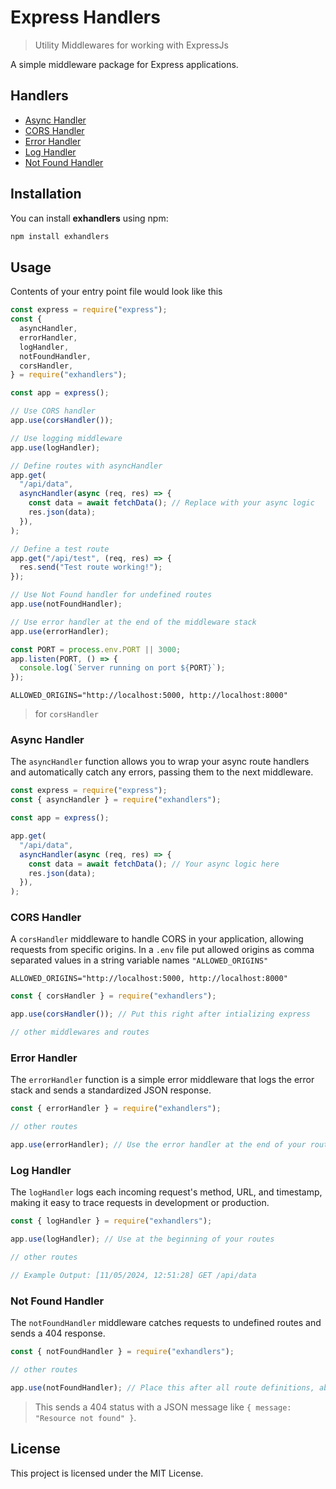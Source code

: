 # Express Handlers

> Utility Middlewares for working with ExpressJs

A simple middleware package for Express applications.

## Handlers

- [Async Handler](#async-handler)
- [CORS Handler](#cors-handler)
- [Error Handler](#error-handler)
- [Log Handler](#log-handler)
- [Not Found Handler](#not-found-handler)

## Installation

You can install **exhandlers** using npm:

```bash
npm install exhandlers
```

## Usage

Contents of your entry point file would look like this

```js
const express = require("express");
const {
  asyncHandler,
  errorHandler,
  logHandler,
  notFoundHandler,
  corsHandler,
} = require("exhandlers");

const app = express();

// Use CORS handler
app.use(corsHandler());

// Use logging middleware
app.use(logHandler);

// Define routes with asyncHandler
app.get(
  "/api/data",
  asyncHandler(async (req, res) => {
    const data = await fetchData(); // Replace with your async logic
    res.json(data);
  }),
);

// Define a test route
app.get("/api/test", (req, res) => {
  res.send("Test route working!");
});

// Use Not Found handler for undefined routes
app.use(notFoundHandler);

// Use error handler at the end of the middleware stack
app.use(errorHandler);

const PORT = process.env.PORT || 3000;
app.listen(PORT, () => {
  console.log(`Server running on port ${PORT}`);
});
```

```.env
ALLOWED_ORIGINS="http://localhost:5000, http://localhost:8000"
```

> for `corsHandler`

### Async Handler

The `asyncHandler` function allows you to wrap your async route handlers and automatically catch any errors, passing them to the next middleware.

```javascript
const express = require("express");
const { asyncHandler } = require("exhandlers");

const app = express();

app.get(
  "/api/data",
  asyncHandler(async (req, res) => {
    const data = await fetchData(); // Your async logic here
    res.json(data);
  }),
);
```

### CORS Handler

A `corsHandler` middleware to handle CORS in your application, allowing requests from specific origins. In a `.env` file put allowed origins as comma separated values in a string variable names `"ALLOWED_ORIGINS"`

```.env
ALLOWED_ORIGINS="http://localhost:5000, http://localhost:8000"
```

```javascript
const { corsHandler } = require("exhandlers");

app.use(corsHandler()); // Put this right after intializing express

// other middlewares and routes
```

### Error Handler

The `errorHandler` function is a simple error middleware that logs the error stack and sends a standardized JSON response.

```javascript
const { errorHandler } = require("exhandlers");

// other routes

app.use(errorHandler); // Use the error handler at the end of your routes, below notFoundHandler
```

### Log Handler

The `logHandler` logs each incoming request's method, URL, and timestamp, making it easy to trace requests in development or production.

```javascript
const { logHandler } = require("exhandlers");

app.use(logHandler); // Use at the beginning of your routes

// other routes

// Example Output: [11/05/2024, 12:51:28] GET /api/data
```

### Not Found Handler

The `notFoundHandler` middleware catches requests to undefined routes and sends a 404 response.

```javascript
const { notFoundHandler } = require("exhandlers");

// other routes

app.use(notFoundHandler); // Place this after all route definitions, above errorHandler
```

> This sends a 404 status with a JSON message like `{ message: "Resource not found" }`.

## License

This project is licensed under the MIT License.

